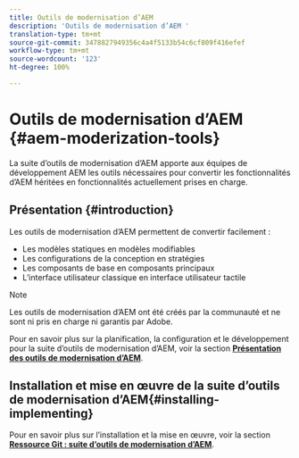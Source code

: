 ```yaml
---
title: Outils de modernisation d’AEM
description: 'Outils de modernisation d’AEM '
translation-type: tm+mt
source-git-commit: 3478827949356c4a4f5133b54c6cf809f416efef
workflow-type: tm+mt
source-wordcount: '123'
ht-degree: 100%

---
```



# Outils de modernisation d’AEM {#aem-moderization-tools}

La suite d’outils de modernisation d’AEM apporte aux équipes de développement AEM les outils nécessaires pour convertir les fonctionnalités d’AEM héritées en fonctionnalités actuellement prises en charge.


## Présentation {#introduction}

Les outils de modernisation d’AEM permettent de convertir facilement :

* Les modèles statiques en modèles modifiables
* Les configurations de la conception en stratégies
* Les composants de base en composants principaux
* L’interface utilisateur classique en interface utilisateur tactile

>[!NOTE]
>Les outils de modernisation d’AEM ont été créés par la communauté et ne sont ni pris en charge ni garantis par Adobe.

Pour en savoir plus sur la planification, la configuration et le développement pour la suite d’outils de modernisation d’AEM, voir la section **[Présentation des outils de modernisation d’AEM](https://opensource.adobe.com/aem-modernize-tools/)**.

## Installation et mise en œuvre de la suite d’outils de modernisation d’AEM{#installing-implementing}

Pour en savoir plus sur l’installation et la mise en œuvre, voir la section **[Ressource Git : suite d’outils de modernisation d’AEM](https://github.com/adobe/aem-modernize-tools)**.

